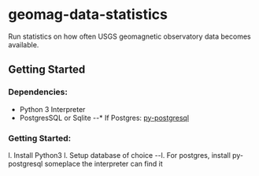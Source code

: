 geomag-data-statistics
======================
Run statistics on how often USGS geomagnetic observatory data becomes available.

Getting Started
---------------

### Dependencies:

* Python 3 Interpreter
* PostgresSQL or Sqlite
--* If Postgres: [py-postgresql](http://python.projects.pgfoundry.org/)

### Getting Started:

l. Install Python3
l. Setup database of choice
--l. For postgres, install py-postgresql someplace the interpreter can find it
